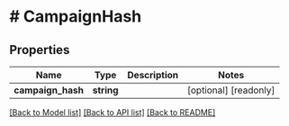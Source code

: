 # # CampaignHash

## Properties

Name | Type | Description | Notes
------------ | ------------- | ------------- | -------------
**campaign_hash** | **string** |  | [optional] [readonly]

[[Back to Model list]](../../README.md#models) [[Back to API list]](../../README.md#endpoints) [[Back to README]](../../README.md)
